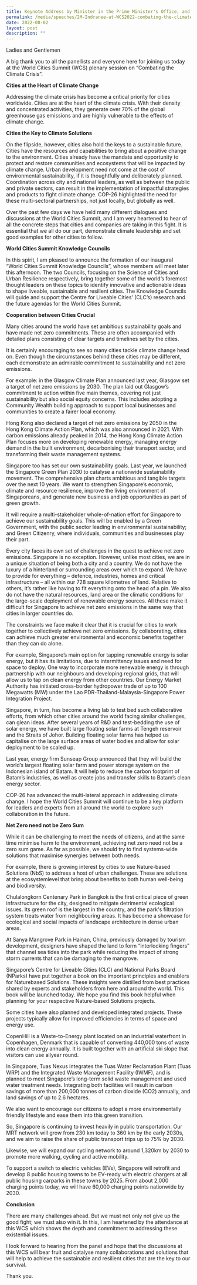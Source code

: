 ```yaml
---
title: Keynote Address by Minister in the Prime Minister's Office, and Second Minister for Finance and National Development Indranee Rajah at the World Cities Summit 2022 Closing Plenary
permalink: /media/speeches/2M-Indranee-at-WCS2022-combating-the-climate-crisis
date: 2022-08-02
layout: post
description: ""
---
```


Ladies and Gentlemen  
  
A big thank you to all the panellists and everyone here for joining us today at the World Cities Summit (WCS) plenary session on “Combating the Climate Crisis”.  


**Cities at the Heart of Climate Change**

Addressing the climate crisis has become a critical priority for cities worldwide. Cities are at the heart of the climate crisis. With their density and concentrated activities, they generate over 70% of the global greenhouse gas emissions and are highly vulnerable to the effects of climate change.  


**Cities the Key to Climate Solutions**

On the flipside, however, cities also hold the keys to a sustainable future. Cities have the resources and capabilities to bring about a positive change to the environment. Cities already have the mandate and opportunity to protect and restore communities and ecosystems that will be impacted by climate change. Urban development need not come at the cost of environmental sustainability, if it is thoughtfully and deliberately planned. Coordination across city and national leaders, as well as between the public and private sectors, can result in the implementation of impactful strategies and products to fight climate change. COP-26 highlighted the need for these multi-sectoral partnerships, not just locally, but globally as well.  
  
Over the past few days we have held many different dialogues and discussions at the World Cities Summit, and I am very heartened to hear of all the concrete steps that cities and companies are taking in this fight. It is essential that we all do our part, demonstrate climate leadership and set good examples for other cities to follow.


**World Cities Summit Knowledge Councils**

In this spirit, I am pleased to announce the formation of our inaugural “World Cities Summit Knowledge Councils”, whose members will meet later this afternoon. The two Councils, focusing on the Science of Cities and Urban Resilience respectively, bring together some of the world’s foremost thought leaders on these topics to identify innovative and actionable ideas to shape liveable, sustainable and resilient cities. The Knowledge Councils will guide and support the Centre for Liveable Cities’ (CLC’s) research and the future agendas for the World Cities Summit.  


**Cooperation between Cities Crucial**

Many cities around the world have set ambitious sustainability goals and have made net zero commitments. These are often accompanied with detailed plans consisting of clear targets and timelines set by the cities.  
  
It is certainly encouraging to see so many cities tackle climate change head on. Even though the circumstances behind these cities may be different, each demonstrate an admirable commitment to sustainability and net zero emissions.  
  
For example: in the Glasgow Climate Plan announced last year, Glasgow set a target of net zero emissions by 2030. The plan laid out Glasgow’s commitment to action within five main themes, covering not just sustainability but also social equity concerns. This includes adopting a Community Wealth building approach to support local businesses and communities to create a fairer local economy.  
  
Hong Kong also declared a target of net zero emissions by 2050 in the Hong Kong Climate Action Plan, which was also announced in 2021. With carbon emissions already peaked in 2014, the Hong Kong Climate Action Plan focuses more on developing renewable energy, managing energy demand in the built environment, decarbonising their transport sector, and transforming their waste management systems.  
  
Singapore too has set our own sustainability goals. Last year, we launched the Singapore Green Plan 2030 to catalyse a nationwide sustainability movement. The comprehensive plan charts ambitious and tangible targets over the next 10 years. We want to strengthen Singapore’s economic, climate and resource resilience, improve the living environment of Singaporeans, and generate new business and job opportunities as part of green growth.  
  
It will require a multi-stakeholder whole-of-nation effort for Singapore to achieve our sustainability goals. This will be enabled by a Green Government, with the public sector leading in environmental sustainability; and Green Citizenry, where individuals, communities and businesses play their part.   
  
Every city faces its own set of challenges in the quest to achieve net zero emissions. Singapore is no exception. However, unlike most cities, we are in a unique situation of being both a city and a country. We do not have the luxury of a hinterland or surrounding areas over which to expand. We have to provide for everything – defence, industries, homes and critical infrastructure – all within our 728 square kilometres of land. Relative to others, it’s rather like having to fit everything onto the head of a pin. We also do not have the natural resources, land area or the climatic conditions for the large-scale deployment of renewable energy sources. All these make it difficult for Singapore to achieve net zero emissions in the same way that cities in larger countries do.  
  
The constraints we face make it clear that it is crucial for cities to work together to collectively achieve net zero emissions. By collaborating, cities can achieve much greater environmental and economic benefits together than they can do alone.  
  
For example, Singapore’s main option for tapping renewable energy is solar energy, but it has its limitations, due to intermittency issues and need for space to deploy. One way to incorporate more renewable energy is through partnership with our neighbours and developing regional grids, that will allow us to tap on clean energy from other countries. Our Energy Market Authority has initiated cross-border hydropower trade of up to 100 Megawatts (MW) under the Lao PDR-Thailand-Malaysia-Singapore Power Integration Project.  
  
Singapore, in turn, has become a living lab to test bed such collaborative efforts, from which other cities around the world facing similar challenges, can glean ideas. After several years of R&D and test-bedding the use of solar energy, we have built large floating solar farms at Tengeh reservoir and the Straits of Johor. Building floating solar farms has helped us capitalise on the large surface areas of water bodies and allow for solar deployment to be scaled up.  
  
Last year, energy firm Sunseap Group announced that they will build the world’s largest floating solar farm and power storage system on the Indonesian island of Batam. It will help to reduce the carbon footprint of Batam’s industries, as well as create jobs and transfer skills to Batam’s clean energy sector.   
  
COP-26 has advanced the multi-lateral approach in addressing climate change. I hope the World Cities Summit will continue to be a key platform for leaders and experts from all around the world to explore such collaboration in the future.  


**Net Zero need not be Zero Sum**

While it can be challenging to meet the needs of citizens, and at the same time minimise harm to the environment, achieving net zero need not be a zero sum game. As far as possible, we should try to find systems-wide solutions that maximise synergies between both needs.  
  
For example, there is growing interest by cities to use Nature-based Solutions (NbS) to address a host of urban challenges. These are solutions at the ecosystemlevel that bring about benefits to both human well-being and biodiversity.  
  
Chulalongkorn Centenary Park in Bangkok is the first critical piece of green infrastructure for the city, designed to mitigate detrimental ecological issues. Its green roof is the largest in the country, and the park's filtration system treats water from neighbouring areas. It has become a showcase for ecological and social impacts of landscape architecture in dense urban areas.  
  
At Sanya Mangrove Park in Hainan, China, previously damaged by tourism development, designers have shaped the land to form “interlocking fingers” that channel sea tides into the park while reducing the impact of strong storm currents that can be damaging to the mangrove.  
  
Singapore’s Centre for Liveable Cities (CLC) and National Parks Board (NParks) have put together a book on the important principles and enablers for Naturebased Solutions. These insights were distilled from best practices shared by experts and stakeholders from here and around the world. This book will be launched today. We hope you find this book helpful when planning for your respective Nature-based Solutions projects.  
  
Some cities have also planned and developed integrated projects. These projects typically allow for improved efficiencies in terms of space and energy use.
  
CopenHill is a Waste-to-Energy plant located on an industrial waterfront in Copenhagen, Denmark that is capable of converting 440,000 tons of waste into clean energy annually. It is built together with an artificial ski slope that visitors can use allyear round.  
  
In Singapore, Tuas Nexus integrates the Tuas Water Reclamation Plant (Tuas WRP) and the Integrated Waste Management Facility (IWMF), and is planned to meet Singapore’s long-term solid waste management and used water treatment needs. Integrating both facilities will result in carbon savings of more than 200,000 tonnes of carbon dioxide (CO2) annually, and land savings of up to 2.6 hectares.  
  
We also want to encourage our citizens to adopt a more environmentally friendly lifestyle and ease them into this green transition.  
  
So, Singapore is continuing to invest heavily in public transportation. Our MRT network will grow from 230 km today to 360 km by the early 2030s, and we aim to raise the share of public transport trips up to 75% by 2030.  
  
Likewise, we will expand our cycling network to around 1,320km by 2030 to promote more walking, cycling and active mobility.  
  
To support a switch to electric vehicles (EVs), Singapore will retrofit and develop 8 public housing towns to be EV-ready with electric chargers at all public housing carparks in these towns by 2025. From about 2,000 charging points today, we will have 60,000 charging points nationwide by 2030.  


**Conclusion**

There are many challenges ahead. But we must not only not give up the good fight; we must also win it. In this, I am heartened by the attendance at this WCS which shows the depth and commitment to addressing these existential issues.  
  
I look forward to hearing from the panel and hope that the discussions at this WCS will bear fruit and catalyse many collaborations and solutions that will help to achieve the sustainable and resilient cities that are the key to our survival.   
  
Thank you.
